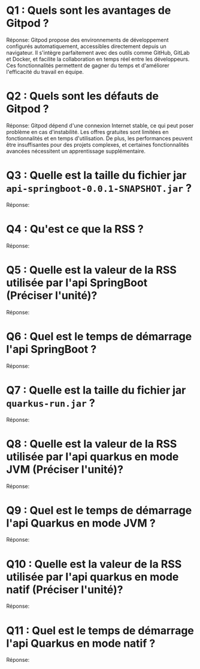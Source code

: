 # Q1 : Quels sont  les avantages de Gitpod ?
Réponse: Gitpod propose des environnements de développement configurés automatiquement, accessibles directement depuis un navigateur. Il s'intègre parfaitement avec des outils comme GitHub, GitLab et Docker, et facilite la collaboration en temps réel entre les développeurs. Ces fonctionnalités permettent de gagner du temps et d'améliorer l'efficacité du travail en équipe.

# Q2 : Quels sont les défauts de Gitpod ?
Réponse: Gitpod dépend d'une connexion Internet stable, ce qui peut poser problème en cas d'instabilité. Les offres gratuites sont limitées en fonctionnalités et en temps d'utilisation. De plus, les performances peuvent être insuffisantes pour des projets complexes, et certaines fonctionnalités avancées nécessitent un apprentissage supplémentaire.

# Q3 : Quelle est la taille du fichier jar `api-springboot-0.0.1-SNAPSHOT.jar` ?
Réponse:

# Q4 : Qu'est ce que  la RSS ?
Réponse:

# Q5 : Quelle est la valeur de la RSS utilisée par l'api SpringBoot (Préciser l'unité)?
Réponse:

# Q6 : Quel est le temps de démarrage l'api SpringBoot ?
Réponse:

# Q7 : Quelle est la taille du fichier jar `quarkus-run.jar` ?
Réponse:

# Q8 : Quelle est la valeur de la RSS utilisée par l'api quarkus en mode JVM (Préciser l'unité)?
Réponse:

# Q9 : Quel est le temps de démarrage l'api Quarkus en mode JVM ?
Réponse:

# Q10 : Quelle est la valeur de la RSS utilisée par l'api quarkus en mode natif (Préciser l'unité)?
Réponse:

# Q11 : Quel est le temps de démarrage l'api Quarkus en mode natif ?
Réponse: